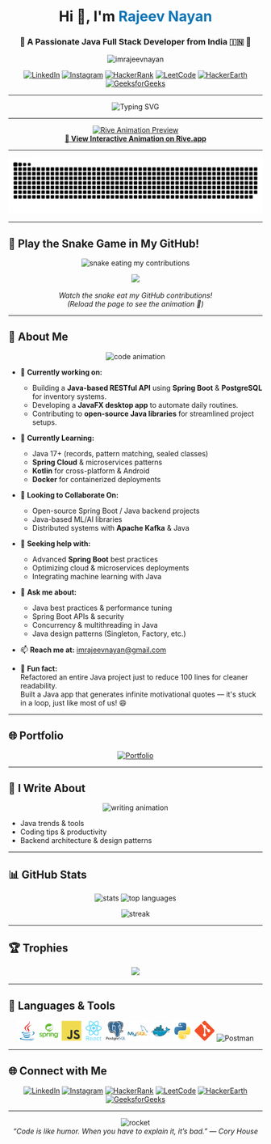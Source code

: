 <h1 align="center">Hi 👋, I'm <span style="color:#0e75b6">Rajeev Nayan</span></h1>
<h3 align="center">🚀 A Passionate Java Full Stack Developer from India 🇮🇳 🚀</h3>

<p align="center">
  <img src="https://komarev.com/ghpvc/?username=imrajeevnayan&label=Profile%20views&color=0e75b6&style=flat" alt="imrajeevnayan" />
</p>

<p align="center">
  <a href="https://linkedin.com/in/imrajeevnayan" target="_blank"><img src="https://img.shields.io/badge/LinkedIn-0e76a8?style=for-the-badge&logo=linkedin&logoColor=white" alt="LinkedIn"/></a>
  <a href="https://instagram.com/imrrajeevnayan" target="_blank"><img src="https://img.shields.io/badge/Instagram-E4405F?style=for-the-badge&logo=instagram&logoColor=white" alt="Instagram"/></a>
  <a href="https://www.hackerrank.com/imrajeevnayan" target="_blank"><img src="https://img.shields.io/badge/HackerRank-2EC866?style=for-the-badge&logo=hackerrank&logoColor=white" alt="HackerRank"/></a>
  <a href="https://leetcode.com/imrajeevnayan" target="_blank"><img src="https://img.shields.io/badge/LeetCode-FFA116?style=for-the-badge&logo=leetcode&logoColor=black" alt="LeetCode"/></a>
  <a href="https://www.hackerearth.com/imrajeevnayan" target="_blank"><img src="https://img.shields.io/badge/HackerEarth-323754?style=for-the-badge&logo=hackerearth&logoColor=white" alt="HackerEarth"/></a>
  <a href="https://auth.geeksforgeeks.org/user/imrajeevnayan" target="_blank"><img src="https://img.shields.io/badge/GFG-2F8D46?style=for-the-badge&logo=geeksforgeeks&logoColor=white" alt="GeeksforGeeks"/></a>
</p>

---

<div align="center">
  <img src="https://readme-typing-svg.demolab.com?font=Fira+Code&weight=500&size=22&pause=1000&color=0e75b6&center=true&vCenter=true&multiline=true&width=800&lines=Java+%E2%9A%A1+Spring+%E2%9A%A1+Cloud+%E2%9A%A1+Full+Stack+Developer;Never+Stop+Learning+and+Building+%F0%9F%9A%80;Clean+Code+%E2%9C%A8+Productivity+%F0%9F%92%AA+Open+Source+%F0%9F%92%BB" alt="Typing SVG" />
</div>

---

<!-- 🌟 Rive Interactive Animation Section -->
<div align="center">
  <!-- The following iframe will not render on GitHub, but works on supported HTML platforms. -->
  <!--
  <iframe src="https://rive.app/community/3906-6790-animated-rocket/embed" width="350" height="350" style="background: transparent; border: none;" allowfullscreen></iframe>
  <br>
  -->
  <a href="https://rive.app/community/3906-6790-animated-rocket/" target="_blank">
    <img src="https://cdn.rive.app/animations/vehicles.riv-1.png" width="350" alt="Rive Animation Preview"/>
    <br>
    <b>🚀 View Interactive Animation on Rive.app</b>
  </a>
</div>

---

<p align="center">
  <img src="https://github.com/Platane/snk/raw/output/github-contribution-grid-snake.svg" alt="snake animation" />
</p>

---

## 🐍 Play the Snake Game in My GitHub!

<p align="center">
  <img src="https://github.com/imrajeevnayan/imrajeevnayan/raw/output/github-contribution-grid-snake.svg" alt="snake eating my contributions" />
</p>
<p align="center">
  <a href="https://github.com/Platane/snk" target="_blank"><img src="https://img.shields.io/badge/Snake%20Game-Play%20Now-0e75b6?style=for-the-badge&logo=github&logoColor=white" /></a>
</p>
<p align="center">
  <i>Watch the snake eat my GitHub contributions!<br>
  (Reload the page to see the animation 🐍)</i>
</p>

---

## 🚀 About Me

<div align="center">
  <img src="https://media.giphy.com/media/qgQUggAC3Pfv687qPC/giphy.gif" width="350" alt="code animation"/>
</div>

- 🔭 **Currently working on:**
  - Building a <b>Java-based RESTful API</b> using <b>Spring Boot</b> & <b>PostgreSQL</b> for inventory systems.
  - Developing a <b>JavaFX desktop app</b> to automate daily routines.
  - Contributing to <b>open-source Java libraries</b> for streamlined project setups.

- 🌱 **Currently Learning:**
  - Java 17+ (records, pattern matching, sealed classes)
  - <b>Spring Cloud</b> & microservices patterns
  - <b>Kotlin</b> for cross-platform & Android
  - <b>Docker</b> for containerized deployments

- 👯 **Looking to Collaborate On:**
  - Open-source Spring Boot / Java backend projects
  - Java-based ML/AI libraries
  - Distributed systems with <b>Apache Kafka</b> & Java

- 🤝 **Seeking help with:**
  - Advanced <b>Spring Boot</b> best practices
  - Optimizing cloud & microservices deployments
  - Integrating machine learning with Java

- 💬 **Ask me about:**
  - Java best practices & performance tuning
  - Spring Boot APIs & security
  - Concurrency & multithreading in Java
  - Java design patterns (Singleton, Factory, etc.)

- 📫 **Reach me at:** <a href="mailto:imrajeevnayan@gmail.com">imrajeevnayan@gmail.com</a>

- 🧠 **Fun fact:**  
  Refactored an entire Java project just to reduce 100 lines for cleaner readability.
  <br>Built a Java app that generates infinite motivational quotes — it's stuck in a loop, just like most of us! 😄

---

## 🌐 Portfolio

<p align="center">
  <a href="https://rajeevnayan01.netlify.app" target="_blank">
    <img src="https://img.shields.io/badge/Portfolio-0e75b6?style=for-the-badge&logo=netlify&logoColor=white" alt="Portfolio"/>
  </a>
</p>

---

## 📝 I Write About

<div align="center">
  <img src="https://media.giphy.com/media/L8K62iTDkzGX6/giphy.gif" width="250" alt="writing animation"/>
</div>

- Java trends & tools
- Coding tips & productivity
- Backend architecture & design patterns

---

## 📊 GitHub Stats

<p align="center">
  <img src="https://github-readme-stats.vercel.app/api?username=imrajeevnayan&show_icons=true&theme=radical&hide_border=true" alt="stats" height="145"/>
  <img src="https://github-readme-stats.vercel.app/api/top-langs/?username=imrajeevnayan&layout=compact&hide_border=true&theme=radical" alt="top languages" height="145"/>
</p>
<p align="center">
  <img src="https://github-readme-streak-stats.herokuapp.com/?user=imrajeevnayan&hide_border=true&theme=radical" alt="streak" height="150"/>
</p>

---

## 🏆 Trophies

<p align="center">
  <a href="https://github.com/ryo-ma/github-profile-trophy">
    <img src="https://github-profile-trophy.vercel.app/?username=imrajeevnayan&theme=radical&column=7&margin-w=5&margin-h=5" />
  </a>
</p>

---

## 🔧 Languages & Tools

<p align="center">
  <img src="https://raw.githubusercontent.com/devicons/devicon/master/icons/java/java-original.svg" alt="Java" width="40" height="40"/>
  <img src="https://raw.githubusercontent.com/devicons/devicon/master/icons/spring/spring-original-wordmark.svg" alt="Spring" width="40" height="40"/>
  <img src="https://raw.githubusercontent.com/devicons/devicon/master/icons/javascript/javascript-original.svg" alt="JavaScript" width="40" height="40"/>
  <img src="https://raw.githubusercontent.com/devicons/devicon/master/icons/react/react-original-wordmark.svg" alt="React" width="40" height="40"/>
  <img src="https://raw.githubusercontent.com/devicons/devicon/master/icons/postgresql/postgresql-original-wordmark.svg" alt="PostgreSQL" width="40" height="40"/>
  <img src="https://raw.githubusercontent.com/devicons/devicon/master/icons/mysql/mysql-original-wordmark.svg" alt="MySQL" width="40" height="40"/>
  <img src="https://raw.githubusercontent.com/devicons/devicon/master/icons/docker/docker-original.svg" alt="Docker" width="40" height="40"/>
  <img src="https://raw.githubusercontent.com/devicons/devicon/master/icons/python/python-original.svg" alt="Python" width="40" height="40"/>
  <img src="https://raw.githubusercontent.com/devicons/devicon/master/icons/git/git-original.svg" alt="Git" width="40" height="40"/>
  <img src="https://www.vectorlogo.zone/logos/getpostman/getpostman-icon.svg" alt="Postman" width="40" height="40"/>
</p>

---

## 🌐 Connect with Me

<p align="center">
  <a href="https://linkedin.com/in/imrajeevnayan" target="_blank"><img src="https://img.shields.io/badge/LinkedIn-0e76a8?style=for-the-badge&logo=linkedin&logoColor=white" alt="LinkedIn"/></a>
  <a href="https://instagram.com/imrrajeevnayan" target="_blank"><img src="https://img.shields.io/badge/Instagram-E4405F?style=for-the-badge&logo=instagram&logoColor=white" alt="Instagram"/></a>
  <a href="https://www.hackerrank.com/imrajeevnayan" target="_blank"><img src="https://img.shields.io/badge/HackerRank-2EC866?style=for-the-badge&logo=hackerrank&logoColor=white" alt="HackerRank"/></a>
  <a href="https://leetcode.com/imrajeevnayan" target="_blank"><img src="https://img.shields.io/badge/LeetCode-FFA116?style=for-the-badge&logo=leetcode&logoColor=black" alt="LeetCode"/></a>
  <a href="https://www.hackerearth.com/imrajeevnayan" target="_blank"><img src="https://img.shields.io/badge/HackerEarth-323754?style=for-the-badge&logo=hackerearth&logoColor=white" alt="HackerEarth"/></a>
  <a href="https://auth.geeksforgeeks.org/user/imrajeevnayan" target="_blank"><img src="https://img.shields.io/badge/GFG-2F8D46?style=for-the-badge&logo=geeksforgeeks&logoColor=white" alt="GeeksforGeeks"/></a>
</p>

---

<p align="center">
  <img src="https://media.giphy.com/media/LMt9638dO8dftAjtco/giphy.gif" width="100" alt="rocket"/>
  <br>
  <i>“Code is like humor. When you have to explain it, it’s bad.” — Cory House</i>
</p>
